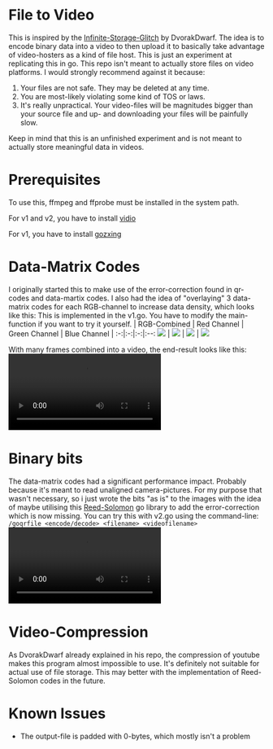 # File to Video
This is inspired by the [Infinite-Storage-Glitch](https://github.com/DvorakDwarf/Infinite-Storage-Glitch) by DvorakDwarf. The idea is to encode binary data into a video to then upload it to basically take advantage of video-hosters as a kind of file host. This is just an experiment at replicating this in go. This repo isn't meant to actually store files on video platforms. I would strongly recommend against it because:
1. Your files are not safe. They may be deleted at any time.
2. You are most-likely violating some kind of TOS or laws.
3. It's really unpractical. Your video-files will be magnitudes bigger than your source file and up- and downloading your files will be painfully slow.

Keep in mind that this is an unfinished experiment and is not meant to actually store meaningful data in videos.

# Prerequisites
To use this, ffmpeg and ffprobe must be installed in the system path.

For v1 and v2, you have to install [vidio](https://pkg.go.dev/github.com/AlexEidt/Vidio)

For v1, you have to install [gozxing](https://github.com/makiuchi-d/gozxing)

# Data-Matrix Codes
I originally started this to make use of the error-correction found in qr-codes and data-martix codes.
I also had the idea of "overlaying" 3 data-matrix codes for each RGB-channel to increase data density, which looks like this:
This is implemented in the v1.go. You have to modify the main-function if you want to try it yourself.
| RGB-Combined |  Red Channel | Green Channel | Blue Channel |
:-:|:-:|:-:|:--:
![](https://github.com/Alex23582/FileToVideo/assets/117467716/9de91014-e662-4d4c-9c27-e2392c5115d8) | ![](https://github.com/Alex23582/FileToVideo/assets/117467716/dc2dc7a0-e1b1-447a-8eb5-d293aeb6b606) | ![](https://github.com/Alex23582/FileToVideo/assets/117467716/9644e645-2140-4a87-89b9-9d1c0559b7f5) | ![](https://github.com/Alex23582/FileToVideo/assets/117467716/211e2894-64c3-4370-85f3-af7372c0aac7)





With many frames combined into a video, the end-result looks like this:
<video src="https://github.com/Alex23582/FileToVideo/assets/117467716/b3b84f0a-e5bf-4bbd-ad0b-607e99259e62"/>
# Binary bits
The data-matrix codes had a significant performance impact. Probably because it's meant to read unaligned camera-pictures. For my purpose that wasn't necessary, so i just wrote the bits "as is" to the images with the idea of maybe utilising this [Reed-Solomon](https://github.com/klauspost/reedsolomon) go library to add the error-correction which is now missing.
You can try this with v2.go using the command-line: ```/goqrfile <encode/decode> <filename> <videofilename>```
<video src="https://github.com/Alex23582/FileToVideo/assets/117467716/8ef645e8-0d6d-4afb-99e2-c59d78709b80"/>
# Video-Compression
As DvorakDwarf already explained in his repo, the compression of youtube makes this program almost impossible to use. It's definitely not suitable for actual use of file storage. This may better with the implementation of Reed-Solomon codes in the future.

# Known Issues
 - The output-file is padded with 0-bytes, which mostly isn't a problem
